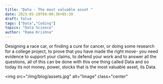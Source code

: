 ```yaml
---
title: "Data - The most valuable asset "
date: 2023-05-28T04:08:30+05:30
draft: false
tags: ["Data","Coding"]
topics: "Data Science"
author: "Rama Krishna"
---
```

 <link rel="stylesheet" href="/custom.css">

Designing a race car, or finding a cure for cancer, or doing some research for a college project, to prove that you have made the right move- you need evidence to support your claims, to defend your work and to answer all the questions, all of this can be done with this one thing called Data and so today its not money, power, stocks that is the most valuable asset, its Data.

<img src="/img/blog/assets.jpg" alt="Image" class="center"

